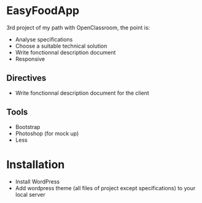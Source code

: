 # EasyFoodApp


3rd project of my path with OpenClassroom, the point is:
- Analyse specifications
- Choose a suitable technical solution
- Write fonctionnal description document
- Responsive

## Directives
- Write fonctionnal description document for the client

## Tools
- Bootstrap
- Photoshop (for mock up)
- Less

# Installation


- Install WordPress
- Add wordpress theme (all files of project except specifications) to your local server


